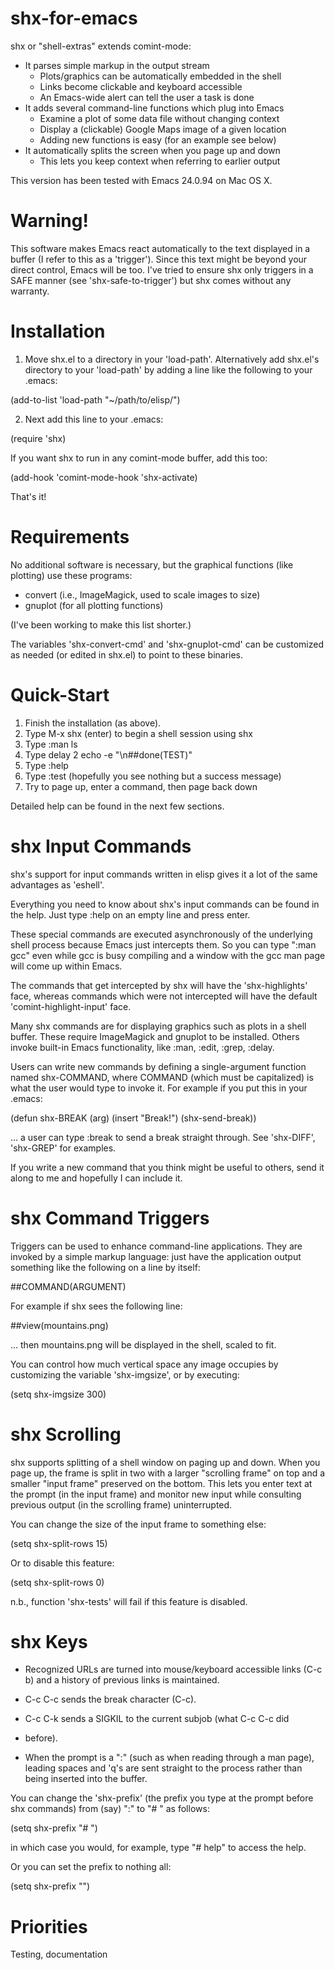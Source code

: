 shx-for-emacs
=============

shx or "shell-extras" extends comint-mode:

- It parses simple markup in the output stream
  - Plots/graphics can be automatically embedded in the shell
  - Links become clickable and keyboard accessible
  - An Emacs-wide alert can tell the user a task is done
- It adds several command-line functions which plug into Emacs
  - Examine a plot of some data file without changing context
  - Display a (clickable) Google Maps image of a given location
  - Adding new functions is easy (for an example see below)
- It automatically splits the screen when you page up and down
  - This lets you keep context when referring to earlier output

This version has been tested with Emacs 24.0.94 on Mac OS X.


Warning!
========

This software makes Emacs react automatically to the text displayed
in a buffer (I refer to this as a 'trigger').  Since this text
might be beyond your direct control, Emacs will be too.  I've tried
to ensure shx only triggers in a SAFE manner (see
'shx-safe-to-trigger') but shx comes without any warranty.


Installation
============

1. Move shx.el to a directory in your 'load-path'.  Alternatively
   add shx.el's directory to your 'load-path' by adding a line like
   the following to your .emacs:

(add-to-list 'load-path "~/path/to/elisp/")

2. Next add this line to your .emacs:

(require 'shx)

If you want shx to run in any comint-mode buffer, add this too:

(add-hook 'comint-mode-hook 'shx-activate)

That's it!


Requirements
============

No additional software is necessary, but the graphical functions
(like plotting) use these programs:

- convert (i.e., ImageMagick, used to scale images to size)
- gnuplot (for all plotting functions)

(I've been working to make this list shorter.)

The variables 'shx-convert-cmd' and 'shx-gnuplot-cmd' can be
customized as needed (or edited in shx.el) to point to these
binaries.


Quick-Start
===========

1. Finish the installation (as above).
2. Type M-x shx (enter) to begin a shell session using shx
3. Type :man ls
4. Type delay 2 echo -e "\n##done(TEST)"
5. Type :help
6. Type :test (hopefully you see nothing but a success message)
7. Try to page up, enter a command, then page back down

Detailed help can be found in the next few sections.


shx Input Commands
==================

shx's support for input commands written in elisp gives it a lot of
the same advantages as 'eshell'.

Everything you need to know about shx's input commands can be found
in the help.  Just type :help on an empty line and press enter.

These special commands are executed asynchronously of the
underlying shell process because Emacs just intercepts them.  So
you can type ":man gcc" even while gcc is busy compiling and a
window with the gcc man page will come up within Emacs.

The commands that get intercepted by shx will have the
'shx-highlights' face, whereas commands which were not intercepted
will have the default 'comint-highlight-input' face.

Many shx commands are for displaying graphics such as plots in a
shell buffer.  These require ImageMagick and gnuplot to be
installed.  Others invoke built-in Emacs functionality, like :man,
:edit, :grep, :delay.

Users can write new commands by defining a single-argument function
named shx-COMMAND, where COMMAND (which must be capitalized) is
what the user would type to invoke it.  For example if you put this
in your .emacs:

(defun shx-BREAK (arg) (insert "Break!") (shx-send-break))

... a user can type :break to send a break straight through.  See
'shx-DIFF', 'shx-GREP' for examples.

If you write a new command that you think might be useful to
others, send it along to me and hopefully I can include it.


shx Command Triggers
====================

Triggers can be used to enhance command-line applications.  They
are invoked by a simple markup language: just have the application
output something like the following on a line by itself:

##COMMAND(ARGUMENT)

For example if shx sees the following line:

##view(mountains.png)

... then mountains.png will be displayed in the shell, scaled to fit.

You can control how much vertical space any image occupies by
customizing the variable 'shx-imgsize', or by executing:

(setq shx-imgsize 300)


shx Scrolling
=============

shx supports splitting of a shell window on paging up and down.
When you page up, the frame is split in two with a larger
"scrolling frame" on top and a smaller "input frame" preserved on
the bottom.  This lets you enter text at the prompt (in the input
frame) and monitor new input while consulting previous output (in
the scrolling frame) uninterrupted.

You can change the size of the input frame to something else:

(setq shx-split-rows 15)

Or to disable this feature:

(setq shx-split-rows 0)

n.b., function 'shx-tests' will fail if this feature is disabled.


shx Keys
========

- Recognized URLs are turned into mouse/keyboard accessible links
  (C-c b) and a history of previous links is maintained.

- C-c C-c sends the break character (C-c).

- C-c C-k sends a SIGKIL to the current subjob (what C-c C-c did
- before).

- When the prompt is a ":" (such as when reading through a man
  page), leading spaces and 'q's are sent straight to the process
  rather than being inserted into the buffer.

You can change the 'shx-prefix' (the prefix you type at the prompt
before shx commands) from (say) ":" to "# " as follows:

(setq shx-prefix "# ")

in which case you would, for example, type "# help" to access the
help.

Or you can set the prefix to nothing all:

(setq shx-prefix "")


Priorities
==========

Testing, documentation
